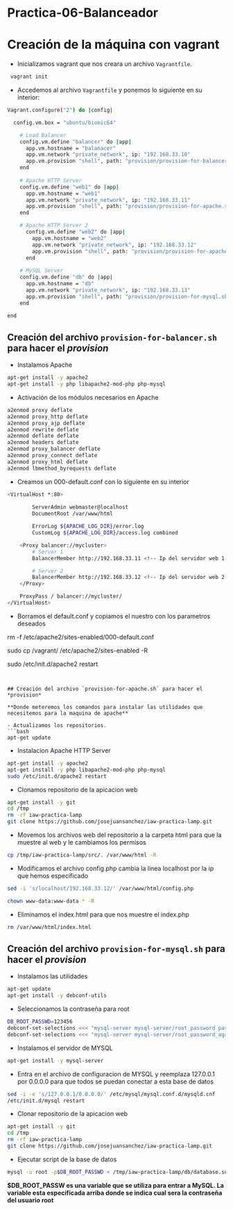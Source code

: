 # Practica-06-Balanceador


# Creación de la máquina con vagrant

- Inicializamos vagrant que nos creara un archivo `Vagrantfile`.

```bash
 vagrant init
 ```

- Accedemos al archivo `Vagrantfile` y ponemos lo siguiente en su interior:

```bash
Vagrant.configure("2") do |config|

  config.vm.box = "ubuntu/bionic64"

    # Load Balancer
    config.vm.define "balancer" do |app|
      app.vm.hostname = "balanacer"
      app.vm.network "private_network", ip: "192.168.33.10"
      app.vm.provision "shell", path: "provision/provision-for-balancer.sh"
    end
     
    # Apache HTTP Server
    config.vm.define "web1" do |app|
      app.vm.hostname = "web1"
      app.vm.network "private_network", ip: "192.168.33.11"
      app.vm.provision "shell", path: "provision/provision-for-apache.sh"
    end

    # Apache HTTP Server 2
      config.vm.define "web2" do |app|
        app.vm.hostname = "web2"
        app.vm.network "private_network", ip: "192.168.33.12"
        app.vm.provision "shell", path: "provision/provision-for-apache.sh"
      end
  
    # MySQL Server
    config.vm.define "db" do |app|
      app.vm.hostname = "db"
      app.vm.network "private_network", ip: "192.168.33.13"
      app.vm.provision "shell", path: "provision/provision-for-mysql.sh"
    end

end


```

## Creación del archivo `provision-for-balancer.sh` para hacer el *provision*

- Instalamos Apache
```bash
apt-get install -y apache2
apt-get install -y php libapache2-mod-php php-mysql
```

- Activación de los módulos necesarios en Apache

```bash
a2enmod proxy deflate
a2enmod proxy_http deflate
a2enmod proxy_ajp deflate
a2enmod rewrite deflate
a2enmod deflate deflate
a2enmod headers deflate
a2enmod proxy_balancer deflate
a2enmod proxy_connect deflate
a2enmod proxy_html deflate
a2enmod lbmethod_byrequests deflate
```
- Creamos un 000-default.conf con lo siguiente en su interior

```bash
<VirtualHost *:80>
 
        ServerAdmin webmaster@localhost
        DocumentRoot /var/www/html

        ErrorLog ${APACHE_LOG_DIR}/error.log
        CustomLog ${APACHE_LOG_DIR}/access.log combined

    <Proxy balancer://mycluster>
        # Server 1
        BalancerMember http://192.168.33.11 <!-- Ip del servidor web 1-->

        # Server 2
        BalancerMember http://192.168.33.12 <!-- Ip del servidor web 2-->
    </Proxy>

    ProxyPass / balancer://mycluster/
</VirtualHost>
```
- Borramos el default.conf y copiamos el nuestro con los parametros deseados

rm -f /etc/apache2/sites-enabled/000-default.conf

sudo cp /vagrant/ /etc/apache2/sites-enabled -R

sudo /etc/init.d/apache2 restart

```


## Creación del archivo `provision-for-apache.sh` para hacer el *provision*

**Donde meteremos los comandos para instalar las utilidades que necesitemos para la maquina de apache**

- Actualizamos los repositorios.
```bash
apt-get update
```

- Instalacion Apache HTTP Server
```bash
apt-get install -y apache2
apt-get install -y php libapache2-mod-php php-mysql
sudo /etc/init.d/apache2 restart
```
- Clonamos repositorio de la apicacion web

```bash
apt-get install -y git
cd /tmp
rm -rf iaw-practica-lamp
git clone https://github.com/josejuansanchez/iaw-practica-lamp.git
```
- Movemos los archivos web del repositorio a la carpeta html para que la muestre al web y le cambiamos los permisos

```bash
cp /tmp/iaw-practica-lamp/src/. /var/www/html -R
```

- Modificamos el archivo config.php cambia la linea localhost por la ip que hemos especificado

```bash
sed -i 's/localhost/192.168.33.12/' /var/www/html/config.php 

chown www-data:www-data * -R
```

- Eliminamos el index.html para que nos muestre el index.php

```bash
rm /var/www/html/index.html 
```

## Creación del archivo `provision-for-mysql.sh` para hacer el *provision*

- Instalamos las utilidades 

```bash
apt-get update
apt-get install -y debconf-utils
```

- Seleccionamos la contraseña para root

```bash
DB_ROOT_PASSWD=123456
debconf-set-selections <<< "mysql-server mysql-server/root_password password $DB_ROOT_PASSWD"
debconf-set-selections <<< "mysql-server mysql-server/root_password_again password $DB_ROOT_PASSWD"
```

- Instalamos el servidor de MYSQL

```bash
apt-get install -y mysql-server
```

 - Entra en el archivo de configuracion de MYSQL y reemplaza 127.0.0.1 por 0.0.0.0 para que todos se puedan conectar a esta base de datos

```bash
sed -i -e 's/127.0.0.1/0.0.0.0/' /etc/mysql/mysql.conf.d/mysqld.cnf
/etc/init.d/mysql restart
```

- Clonar repositorio de la apicacion web

```bash
apt-get install -y git
cd /tmp
rm -rf iaw-practica-lamp
git clone https://github.com/josejuansanchez/iaw-practica-lamp.git
```

- Ejecutar script de la base de datos

```bash
mysql -u root -p$DB_ROOT_PASSWD < /tmp/iaw-practica-lamp/db/database.sql 
```

**$DB_ROOT_PASSW es una variable que se utiliza para entrar a MySQL. La variable esta especificada arriba donde se indica cual sera la contraseña del usuario root**